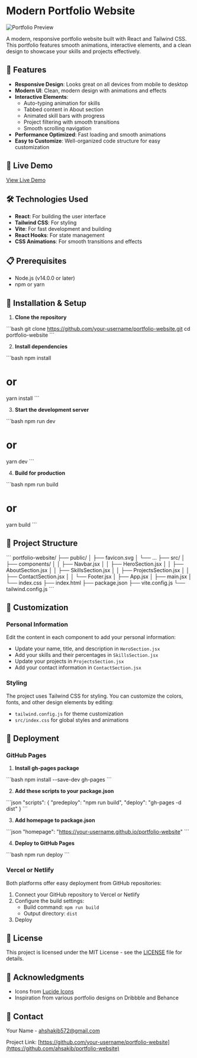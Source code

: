 # Modern Portfolio Website

![Portfolio Preview](screenshot.png)

A modern, responsive portfolio website built with React and Tailwind CSS. This portfolio features smooth animations, interactive elements, and a clean design to showcase your skills and projects effectively.

## 🌟 Features

- **Responsive Design**: Looks great on all devices from mobile to desktop
- **Modern UI**: Clean, modern design with animations and effects
- **Interactive Elements**:
  - Auto-typing animation for skills
  - Tabbed content in About section
  - Animated skill bars with progress
  - Project filtering with smooth transitions
  - Smooth scrolling navigation
- **Performance Optimized**: Fast loading and smooth animations
- **Easy to Customize**: Well-organized code structure for easy customization

## 🚀 Live Demo

[View Live Demo](https://your-username.github.io/portfolio-website)

## 🛠️ Technologies Used

- **React**: For building the user interface
- **Tailwind CSS**: For styling
- **Vite**: For fast development and building
- **React Hooks**: For state management
- **CSS Animations**: For smooth transitions and effects

## 📋 Prerequisites

- Node.js (v14.0.0 or later)
- npm or yarn

## 🔧 Installation & Setup

1. **Clone the repository**

\`\`\`bash
git clone https://github.com/your-username/portfolio-website.git
cd portfolio-website
\`\`\`

2. **Install dependencies**

\`\`\`bash
npm install
# or
yarn install
\`\`\`

3. **Start the development server**

\`\`\`bash
npm run dev
# or
yarn dev
\`\`\`

4. **Build for production**

\`\`\`bash
npm run build
# or
yarn build
\`\`\`

## 📂 Project Structure

\`\`\`
portfolio-website/
├── public/
│   ├── favicon.svg
│   └── ...
├── src/
│   ├── components/
│   │   ├── Navbar.jsx
│   │   ├── HeroSection.jsx
│   │   ├── AboutSection.jsx
│   │   ├── SkillsSection.jsx
│   │   ├── ProjectsSection.jsx
│   │   ├── ContactSection.jsx
│   │   └── Footer.jsx
│   ├── App.jsx
│   ├── main.jsx
│   └── index.css
├── index.html
├── package.json
├── vite.config.js
└── tailwind.config.js
\`\`\`

## 🎨 Customization

### Personal Information

Edit the content in each component to add your personal information:

- Update your name, title, and description in `HeroSection.jsx`
- Add your skills and their percentages in `SkillsSection.jsx`
- Update your projects in `ProjectsSection.jsx`
- Add your contact information in `ContactSection.jsx`

### Styling

The project uses Tailwind CSS for styling. You can customize the colors, fonts, and other design elements by editing:

- `tailwind.config.js` for theme customization
- `src/index.css` for global styles and animations

## 📱 Deployment

### GitHub Pages

1. **Install gh-pages package**

\`\`\`bash
npm install --save-dev gh-pages
\`\`\`

2. **Add these scripts to your package.json**

\`\`\`json
"scripts": {
  "predeploy": "npm run build",
  "deploy": "gh-pages -d dist"
}
\`\`\`

3. **Add homepage to package.json**

\`\`\`json
"homepage": "https://your-username.github.io/portfolio-website"
\`\`\`

4. **Deploy to GitHub Pages**

\`\`\`bash
npm run deploy
\`\`\`

### Vercel or Netlify

Both platforms offer easy deployment from GitHub repositories:

1. Connect your GitHub repository to Vercel or Netlify
2. Configure the build settings:
   - Build command: `npm run build`
   - Output directory: `dist`
3. Deploy

## 📄 License

This project is licensed under the MIT License - see the [LICENSE](LICENSE) file for details.

## 🙏 Acknowledgments

- Icons from [Lucide Icons](https://lucide.dev/)
- Inspiration from various portfolio designs on Dribbble and Behance

## 📧 Contact

Your Name - [ahshakib572@gmail.com](mailto:ahshakib572@gmail.com)

Project Link: [https://github.com/your-username/portfolio-website](https://github.com/ahsakib/portfolio-website)

